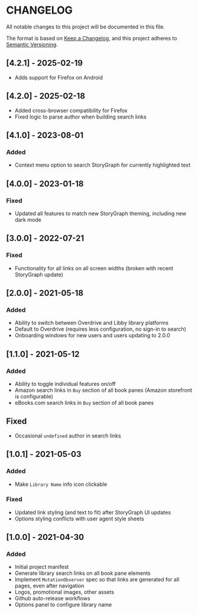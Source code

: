 # CHANGELOG

All notable changes to this project will be documented in this file.

The format is based on [Keep a Changelog](https://keepachangelog.com/en/1.0.0/),
and this project adheres to [Semantic Versioning](https://semver.org/spec/v2.0.0.html).

## [4.2.1] - 2025-02-19

- Adds support for Firefox on Android

## [4.2.0] - 2025-02-18

- Added cross-browser compatibility for Firefox
- Fixed logic to parse author when building search links

## [4.1.0] - 2023-08-01

### Added

- Context menu option to search StoryGraph for currently highlighted text

## [4.0.0] - 2023-01-18

### Fixed

- Updated all features to match new StoryGraph theming, including new dark mode

## [3.0.0] - 2022-07-21

### Fixed

- Functionality for all links on all screen widths (broken with recent StoryGraph update)

## [2.0.0] - 2021-05-18

### Added

- Ability to switch between Overdrive and Libby library platforms
- Default to Overdrive (requires less configuration, no sign-in to search)
- Onboarding windows for new users and users updating to 2.0.0

## [1.1.0] - 2021-05-12

### Added

- Ability to toggle individual features on/off
- Amazon search links in `Buy` section of all book panes (Amazon storefront is configurable)
- eBooks.com search links in `Buy` section of all book panes

## Fixed

- Occasional `undefined` author in search links

## [1.0.1] - 2021-05-03

### Added

- Make `Library Name` info icon clickable

### Fixed

- Updated link styling (and text to fit) after StoryGraph UI updates
- Options styling conflicts with user agent style sheets

## [1.0.0] - 2021-04-30

### Added

- Initial project manifest
- Generate library search links on all book pane elements
- Implement `MutationObserver` spec so that links are generated for all pages, even after navigation
- Logos, promotional images, other assets
- Github auto-release workflows
- Options panel to configure library name
